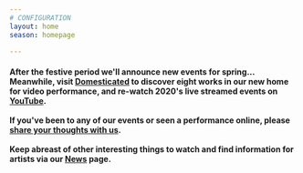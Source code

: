 ```yaml
---
# CONFIGURATION
layout: home
season: homepage

---
```

#### After the festive period we'll announce new events for spring… Meanwhile, visit <a href="http://domesticatedonline.org" target="_blank">Domesticated</a> to discover eight works in our new home for video performance, and re-watch 2020's live streamed events on <a href="http://bit.ly/YTwarnmcr" target="_blank">YouTube</a>.<br><br>If you've been to any of our events or seen a performance online, please <a href="http://bit.ly/warnmcrfeedback" target="_blank">share your thoughts with us</a>.<br><br>Keep abreast of other interesting things to watch and find information for artists via our [News](/news) page.
